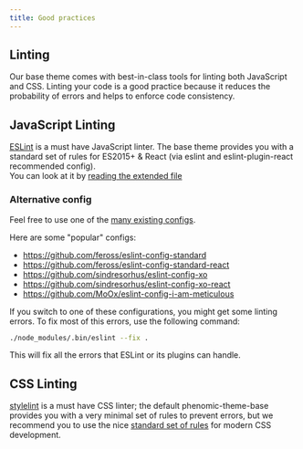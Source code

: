 ```yaml
---
title: Good practices
---
```


## Linting

Our base theme comes with best-in-class tools for linting both JavaScript
and CSS.
Linting your code is a good practice because it reduces the probability
of errors and helps to enforce code consistency.

## JavaScript Linting

[ESLint](http://eslint.org/) is a must have JavaScript linter.
The base theme provides you with a standard set of rules for ES2015+ & React
(via eslint and eslint-plugin-react recommended config).  
You can look at it by [reading the extended file](https://github.com/MoOx/phenomic/blob/master/src/eslint-config-recommended/index.js)

### Alternative config

Feel free to use one of the
[many existing configs](https://www.npmjs.com/search?q=eslint-config).

Here are some "popular" configs:

- https://github.com/feross/eslint-config-standard
- https://github.com/feross/eslint-config-standard-react
- https://github.com/sindresorhus/eslint-config-xo
- https://github.com/sindresorhus/eslint-config-xo-react
- https://github.com/MoOx/eslint-config-i-am-meticulous

If you switch to one of these configurations, you might get some linting errors.
To fix most of this errors, use the following command:

```sh
./node_modules/.bin/eslint --fix .
```

This will fix all the errors that ESLint or its plugins can handle.

## CSS Linting

[stylelint](http://stylelint.io/) is a must have CSS linter; the default
phenomic-theme-base provides you with a very minimal set of rules to prevent
errors, but we recommend you to use the nice
[standard set of rules](https://github.com/stylelint/stylelint-config-standard)
for modern CSS development.
